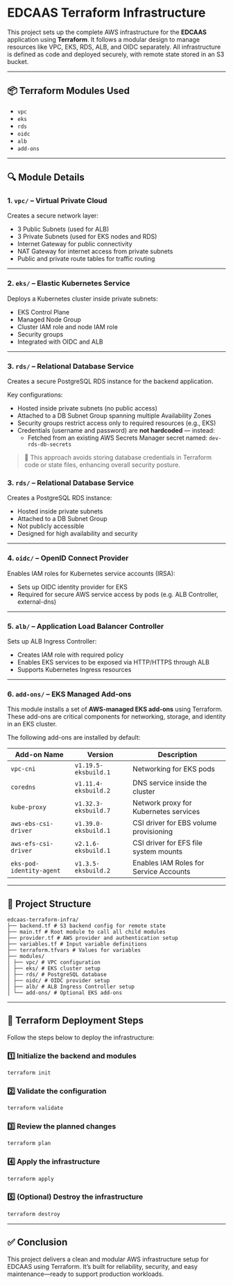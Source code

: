 # EDCAAS Terraform Infrastructure

This project sets up the complete AWS infrastructure for the **EDCAAS** application using **Terraform**. It follows a modular design to manage resources like VPC, EKS, RDS, ALB, and OIDC separately. All infrastructure is defined as code and deployed securely, with remote state stored in an S3 bucket.

---

## 📦 Terraform Modules Used

- `vpc`
- `eks`
- `rds`
- `oidc`
- `alb`
- `add-ons`

---

## 🔍 Module Details

### 1. `vpc/` – Virtual Private Cloud
Creates a secure network layer:
- 3 Public Subnets (used for ALB)
- 3 Private Subnets (used for EKS nodes and RDS)
- Internet Gateway for public connectivity
- NAT Gateway for internet access from private subnets
- Public and private route tables for traffic routing

---

### 2. `eks/` – Elastic Kubernetes Service
Deploys a Kubernetes cluster inside private subnets:
- EKS Control Plane
- Managed Node Group
- Cluster IAM role and node IAM role
- Security groups
- Integrated with OIDC and ALB

---

### 3. `rds/` – Relational Database Service

Creates a secure PostgreSQL RDS instance for the backend application.

Key configurations:
- Hosted inside private subnets (no public access)
- Attached to a DB Subnet Group spanning multiple Availability Zones
- Security groups restrict access only to required resources (e.g., EKS)
- Credentials (username and password) are **not hardcoded** — instead:
  - Fetched from an existing AWS Secrets Manager secret named: `dev-rds-db-secrets`

> 🔐 This approach avoids storing database credentials in Terraform code or state files, enhancing overall security posture.


### 3. `rds/` – Relational Database Service
Creates a PostgreSQL RDS instance:
- Hosted inside private subnets
- Attached to a DB Subnet Group
- Not publicly accessible
- Designed for high availability and security

---

### 4. `oidc/` – OpenID Connect Provider
Enables IAM roles for Kubernetes service accounts (IRSA):
- Sets up OIDC identity provider for EKS
- Required for secure AWS service access by pods (e.g. ALB Controller, external-dns)

---

### 5. `alb/` – Application Load Balancer Controller
Sets up ALB Ingress Controller:
- Creates IAM role with required policy
- Enables EKS services to be exposed via HTTP/HTTPS through ALB
- Supports Kubernetes Ingress resources

---

### 6. `add-ons/` – EKS Managed Add-ons

This module installs a set of **AWS-managed EKS add-ons** using Terraform. These add-ons are critical components for networking, storage, and identity in an EKS cluster.

The following add-ons are installed by default:

| Add-on Name              | Version                  | Description                              |
|--------------------------|--------------------------|------------------------------------------|
| `vpc-cni`                | `v1.19.5-eksbuild.1`     | Networking for EKS pods                  |
| `coredns`                | `v1.11.4-eksbuild.2`     | DNS service inside the cluster           |
| `kube-proxy`             | `v1.32.3-eksbuild.7`     | Network proxy for Kubernetes services    |
| `aws-ebs-csi-driver`     | `v1.39.0-eksbuild.1`     | CSI driver for EBS volume provisioning   |
| `aws-efs-csi-driver`     | `v2.1.6-eksbuild.1`      | CSI driver for EFS file system mounts    |
| `eks-pod-identity-agent` | `v1.3.5-eksbuild.2`      | Enables IAM Roles for Service Accounts   |


---

## 📁 Project Structure
```
edcaas-terraform-infra/
├── backend.tf # S3 backend config for remote state
├── main.tf # Root module to call all child modules
├── provider.tf # AWS provider and authentication setup
├── variables.tf # Input variable definitions
├── terraform.tfvars # Values for variables
├── modules/
│ ├── vpc/ # VPC configuration
│ ├── eks/ # EKS cluster setup
│ ├── rds/ # PostgreSQL database
│ ├── oidc/ # OIDC provider setup
│ ├── alb/ # ALB Ingress Controller setup
│ └── add-ons/ # Optional EKS add-ons
```

---

## 🚀 Terraform Deployment Steps

Follow the steps below to deploy the infrastructure:

### 1️⃣ Initialize the backend and modules
```bash
terraform init
```
### 2️⃣ Validate the configuration
```bash
terraform validate
```
### 3️⃣ Review the planned changes
```bash
terraform plan
```
### 4️⃣ Apply the infrastructure
```bash
terraform apply
```
### 5️⃣ (Optional) Destroy the infrastructure
```bash
terraform destroy
```

---

## ✅ Conclusion

This project delivers a clean and modular AWS infrastructure setup for EDCAAS using Terraform. It’s built for reliability, security, and easy maintenance—ready to support production workloads.
